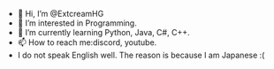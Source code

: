 - 👋 Hi, I’m @ExtcreamHG
- 👀 I’m interested in Programming.
- 🌱 I’m currently learning Python, Java, C#, C++.
- 📫 How to reach me:discord, youtube.
- I do not speak English well. The reason is because I am Japanese :(
